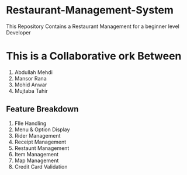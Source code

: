 # Restaurant-Management-System
This Repository Contains a Restaurant Management for a beginner level Developer
<br>
<h1>This is a Collaborative ork Between</h1>
<ol>
    <li>Abdullah Mehdi</li>
    <li>Mansor Rana</li>
    <li>Mohid Anwar</li>
    <li>Mujtaba Tahir</li>
</ol>
<h2>Feature Breakdown</h2>

<ol>
    <li>FIle Handling</li> 
    <li>Menu & Option Display</li> 
    <li>Rider Management</li>
    <li>Receipt Management</li>
    <li>Restaunt Management</li>
    <li>Item Management</li>
    <li>Map Management</li>
    <li>Credit Card Validation</li>
</ol
